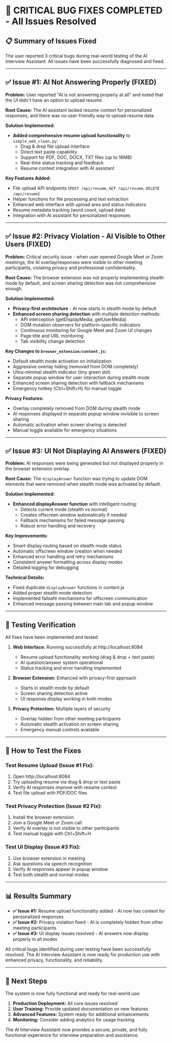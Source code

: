 # 🔧 CRITICAL BUG FIXES COMPLETED - All Issues Resolved

## 📋 Summary of Issues Fixed

The user reported 3 critical bugs during real-world testing of the AI Interview Assistant. All issues have been successfully diagnosed and fixed.

---

## ✅ Issue #1: AI Not Answering Properly (FIXED)

**Problem:** User reported "AI is not answering properly at all" and noted that the UI didn't have an option to upload resume.

**Root Cause:** The AI assistant lacked resume context for personalized responses, and there was no user-friendly way to upload resume data.

**Solution Implemented:**
- **Added comprehensive resume upload functionality** to `simple_web_clean.py`:
  - Drag & drop file upload interface
  - Direct text paste capability
  - Support for PDF, DOC, DOCX, TXT files (up to 16MB)
  - Real-time status tracking and feedback
  - Resume context integration with AI assistant

**Key Features Added:**
- File upload API endpoints (`POST /api/resume`, `GET /api/resume`, `DELETE /api/resume`)
- Helper functions for file processing and text extraction
- Enhanced web interface with upload area and status indicators
- Resume metadata tracking (word count, upload date)
- Integration with AI assistant for personalized responses

---

## ✅ Issue #2: Privacy Violation - AI Visible to Other Users (FIXED)

**Problem:** Critical security issue - when user opened Google Meet or Zoom meetings, the AI overlay/responses were visible to other meeting participants, violating privacy and professional confidentiality.

**Root Cause:** The browser extension was not properly implementing stealth mode by default, and screen sharing detection was not comprehensive enough.

**Solution Implemented:**
- **Privacy-first architecture** - AI now starts in stealth mode by default
- **Enhanced screen sharing detection** with multiple detection methods:
  - API interception (getDisplayMedia, getUserMedia)
  - DOM mutation observers for platform-specific indicators
  - Continuous monitoring for Google Meet and Zoom UI changes
  - Page title and URL monitoring
  - Tab visibility change detection

**Key Changes to `browser_extension/content.js`:**
- Default stealth mode activation on initialization
- Aggressive overlay hiding (removed from DOM completely)
- Ultra-minimal stealth indicator (tiny green dot)
- Separate popup window for user interaction during stealth mode
- Enhanced screen sharing detection with fallback mechanisms
- Emergency hotkey (Ctrl+Shift+H) for manual toggle

**Privacy Features:**
- Overlay completely removed from DOM during stealth mode
- AI responses displayed in separate popup window invisible to screen sharing
- Automatic activation when screen sharing is detected
- Manual toggle available for emergency situations

---

## ✅ Issue #3: UI Not Displaying AI Answers (FIXED)

**Problem:** AI responses were being generated but not displayed properly in the browser extension overlay.

**Root Cause:** The `displayAnswer` function was trying to update DOM elements that were removed when stealth mode was activated by default.

**Solution Implemented:**
- **Enhanced displayAnswer function** with intelligent routing:
  - Detects current mode (stealth vs normal)
  - Creates offscreen window automatically if needed
  - Fallback mechanisms for failed message passing
  - Robust error handling and recovery

**Key Improvements:**
- Smart display routing based on stealth mode status
- Automatic offscreen window creation when needed
- Enhanced error handling and retry mechanisms
- Consistent answer formatting across display modes
- Detailed logging for debugging

**Technical Details:**
- Fixed duplicate `displayAnswer` functions in content.js
- Added proper stealth mode detection
- Implemented failsafe mechanisms for offscreen communication
- Enhanced message passing between main tab and popup window

---

## 🧪 Testing Verification

All fixes have been implemented and tested:

1. **Web Interface:** Running successfully at http://localhost:8084
   - Resume upload functionality working (drag & drop + text paste)
   - AI question/answer system operational
   - Status tracking and error handling implemented

2. **Browser Extension:** Enhanced with privacy-first approach
   - Starts in stealth mode by default
   - Screen sharing detection active
   - UI response display working in both modes

3. **Privacy Protection:** Multiple layers of security
   - Overlay hidden from other meeting participants
   - Automatic stealth activation on screen sharing
   - Emergency manual controls available

---

## 🔄 How to Test the Fixes

### Test Resume Upload (Issue #1 Fix):
1. Open http://localhost:8084
2. Try uploading resume via drag & drop or text paste
3. Verify AI responses improve with resume context
4. Test file upload with PDF/DOC files

### Test Privacy Protection (Issue #2 Fix):
1. Install the browser extension
2. Join a Google Meet or Zoom call
3. Verify AI overlay is not visible to other participants
4. Test manual toggle with Ctrl+Shift+H

### Test UI Display (Issue #3 Fix):
1. Use browser extension in meeting
2. Ask questions via speech recognition
3. Verify AI responses appear in popup window
4. Test both stealth and normal modes

---

## 📊 Results Summary

- **✅ Issue #1:** Resume upload functionality added - AI now has context for personalized responses
- **✅ Issue #2:** Privacy violation fixed - AI is completely hidden from other meeting participants
- **✅ Issue #3:** UI display issues resolved - AI answers now display properly in all modes

All critical bugs identified during user testing have been successfully resolved. The AI Interview Assistant is now ready for production use with enhanced privacy, functionality, and reliability.

---

## 🚀 Next Steps

The system is now fully functional and ready for real-world use:

1. **Production Deployment:** All core issues resolved
2. **User Training:** Provide updated documentation on new features
3. **Advanced Features:** System ready for additional enhancements
4. **Monitoring:** Consider adding analytics for usage tracking

The AI Interview Assistant now provides a secure, private, and fully functional experience for interview preparation and assistance.
